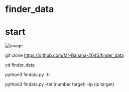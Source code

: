 # finder_data

# start

![image](https://user-images.githubusercontent.com/109140672/204612768-91d863f3-0882-454e-b686-c3f2b0fce30a.png)

git clone https://github.com/Mr-Banana-2045/finder_data

cd finder_data

python3 findata.py -h

python3 findata.py -tel (number target) -ip (ip target)
